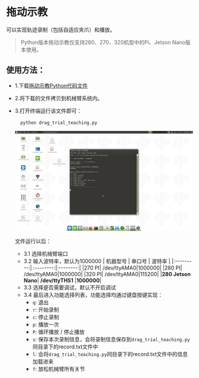 # 拖动示教

可以实现轨迹录制（包括自适应夹爪）和播放。

> Python版本拖动示教仅支持280、270、320机型中的Pi、Jetson Nano版本使用。

## 使用方法：

- 1.下载[拖动示教Python代码文件](https://github.com/elephantrobotics/pymycobot/blob/main/demo/drag_trial_teaching.py)
- 2.将下载的文件拷贝到机械臂系统内。
- 3.打开终端运行该文件即可：
  ```bash
    python drag_trial_teaching.py
  ```
    <img src="../../../resource\3-FunctionsAndApplications\6.developmentGuide\python/drag.png" style="zoom:100%;" />
  
  文件运行以后：
  - 3.1 选择机械臂端口
  - 3.2 输入波特率，默认为1000000
    | 机器型号 | 串口号 | 波特率 |
    |:---------:| :--------:|:--------:|
    |270 PI|  /dev/ttyAMA0|1000000|
    |280 PI|  /dev/ttyAMA0|1000000|
    |320 PI|  /dev/ttyAMA0|115200|
    |**280 Jetson Nano**| **/dev/ttyTHS1** |**1000000**|
  - 3.3 选择是否需要调试，默认不开启调试
  - 3.4 最后进入功能选择列表，功能选择均通过键盘按键实现：
    - `q`: 退出
    - `r`: 开始录制
    - `c`: 停止录制
    - `p`: 播放一次
    - `P`: 循环播放 / 停止播放
    - `s`: 保存本次录制信息，会将录制信息保存到`drag_trial_teaching.py`同目录下的record.txt文件中
    - `l`: 会将`drag_trial_teaching.py`同目录下的record.txt文件中的信息加载进来
    - `f`: 放松机械臂所有关节
